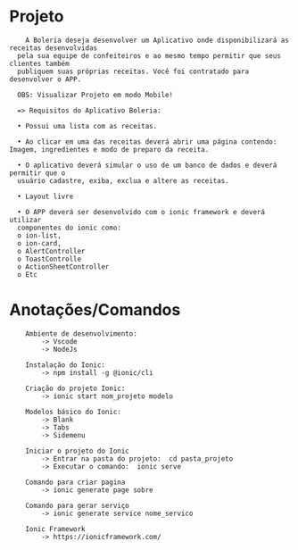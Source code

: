 # Projeto
	    A Boleria deseja desenvolver um Aplicativo onde disponibilizará as receitas desenvolvidas
      pela sua equipe de confeiteiros e ao mesmo tempo permitir que seus clientes também
      publiquem suas próprias receitas. Você foi contratado para desenvolver o APP.
      
      OBS: Visualizar Projeto em modo Mobile!
      
      => Requisitos do Aplicativo Boleria:
      
      • Possui uma lista com as receitas.
      
      • Ao clicar em uma das receitas deverá abrir uma página contendo: Imagem, ingredientes e modo de preparo da receita.
      
      • O aplicativo deverá simular o uso de um banco de dados e deverá permitir que o
      usuário cadastre, exiba, exclua e altere as receitas.
      
      • Layout livre
      
      • O APP deverá ser desenvolvido com o ionic framework e deverá utilizar
      componentes do ionic como:
      o ion-list,
      o ion-card,
      o AlertController
      o ToastControlle
      o ActionSheetController
      o Etc
		
      
# Anotações/Comandos
      	Ambiente de desenvolvimento: 
			-> Vscode
			-> NodeJs

		Instalação do Ionic: 
			-> npm install -g @ionic/cli

		Criação do projeto Ionic: 
			-> ionic start nom_projeto modelo

		Modelos básico do Ionic: 
			-> Blank
			-> Tabs
			-> Sidemenu
		
		Iniciar o projeto do Ionic
			-> Entrar na pasta do projeto:  cd pasta_projeto
			-> Executar o comando:  ionic serve 
    
    	Comando para criar pagina
			-> ionic generate page sobre
      
    	Comando para gerar serviço 
      		-> ionic generate service nome_servico
		
	 	Ionic Framework
			-> https://ionicframework.com/
